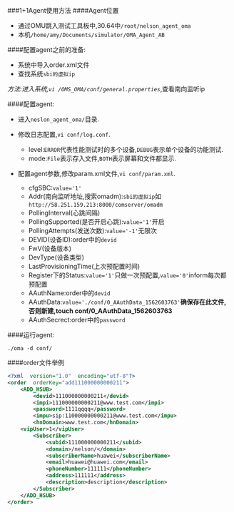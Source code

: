 ###1+1Agent使用方法
####Agent位置
* 通过OMU跳入测试工具板中,30.64中`/root/nelson_agent_oma`
* 本机`/home/amy/Documents/simulator/OMA_Agent_AB`

####配置agent之前的准备:
* 系统中导入order.xml文件
* 查找系统`sbi的虚拟ip`

*方法:进入系统,`vi /OMS_OMA/conf/general.properties`*,查看南向监听ip


####配置agent:
* 进入`neslon_agent_oma/`目录.
* 修改日志配置,`vi conf/log.conf`.
	- level:`ERROR`代表性能测试时的多个设备,`DEBUG`表示单个设备的功能测试.
	- mode:`File`表示存入文件,`BOTH`表示屏幕和文件都显示.

* 配置agent参数,修改param.xml文件,`vi conf/param.xml`.
	- cfgSBC:`value='1'`
	- Addr(南向监听地址,搜索omadm):`sbi的虚拟ip`如`http://58.251.159.213:8000/comserver/omadm`
	- PollingInterval(心跳间隔)
	- PollingSupported(是否开启心跳):`value='1'`开启
	- PollingAttempts(发送次数):`value='-1'`无限次
	- DEVID(设备ID):order中的`devid`
	- FwV(设备版本)
	- DevType(设备类型)
	- LastProvisioningTime(上次预配置时间)
	- Register下的Status:`value='1'`只做一次预配置,`value='0'`inform每次都预配置
	- AAuthName:order中的`devid`
	- AAuthData:`value='./conf/0_AAuthData_1562603763'`**确保存在此文件,否则新建,touch conf/0_AAuthData_1562603763**
	- AAuthSecrect:order中的`password`	

####运行agent:

`./oma -d conf/`

####order文件举例
```xml
<?xml  version="1.0"  encoding="utf-8"?>
<order  orderKey="add111000000000211">  
    <ADD_HSUB>  
        <devid>111000000000211</devid>    
        <impi>111000000000211@www.test.com</impi>    
        <password>1111qqqq</password>    
        <impu>sip:110000000000211@www.test.com</impu>    
        <hnDomain>www.test.com</hnDomain>    
	<vipUser>1</vipUser>
        <Subscriber>  
            <subid>111000000000211</subid>    
            <domain>/nelson/</domain>    
            <subscriberName>huawei</subscriberName>    
            <email>huawei@huawei.com</email>    
            <phoneNumber>111111</phoneNumber>    
            <address>111111</address>    
            <description>description</description>  
        </Subscriber>  
    </ADD_HSUB>  
</order>
```
